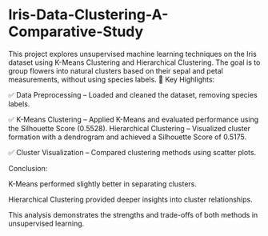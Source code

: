 # Iris-Data-Clustering-A-Comparative-Study
This project explores unsupervised machine learning techniques on the Iris dataset using K-Means Clustering and Hierarchical Clustering. The goal is to group flowers into natural clusters based on their sepal and petal measurements, without using species labels.
🔹 Key Highlights:

✅ Data Preprocessing – Loaded and cleaned the dataset, removing species labels.

✅ K-Means Clustering – Applied K-Means and evaluated performance using the Silhouette Score (0.5528).
Hierarchical Clustering – Visualized cluster formation with a dendrogram and achieved a Silhouette Score of 0.5175.

✅ Cluster Visualization – Compared clustering methods using scatter plots.


Conclusion:

K-Means performed slightly better in separating clusters.

Hierarchical Clustering provided deeper insights into cluster relationships.

This analysis demonstrates the strengths and trade-offs of both methods in unsupervised learning.
